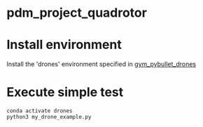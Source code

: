 # pdm_project_quadrotor

# Install environment

Install the 'drones' environment specified in [gym_pybullet_drones](https://github.com/utiasDSL/gym-pybullet-drones)

# Execute simple test


    conda activate drones
    python3 my_drone_example.py
